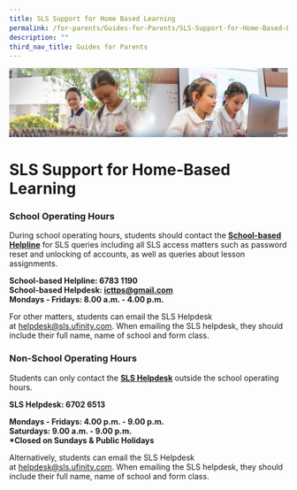 ```yaml
---
title: SLS Support for Home Based Learning
permalink: /for-parents/Guides-for-Parents/SLS-Support-for-Home-Based-Learning/
description: ""
third_nav_title: Guides for Parents
---
```

![](/images/ForParents.jpg)

SLS Support for Home-Based Learning
===================================

### **School Operating Hours**

  
During school operating hours, students should contact the&nbsp;<u><b>School-based Helpline</b></u>&nbsp;for SLS queries including all SLS access matters such as password reset and unlocking of accounts, as well as queries about lesson assignments.  
  
<b>School-based Helpline: 6783 1190  
School-based Helpdesk:&nbsp;[icttps@gmail.com](mailto:icttps@gmail.com)  
Mondays - Fridays: 8.00 a.m. - 4.00 p.m.</b>  
  
For other matters, students can email the SLS Helpdesk at&nbsp;[helpdesk@sls.ufinity.com](mailto:helpdesk@sls.ufinity.com). When emailing the SLS helpdesk, they should include their full name, name of school and form class.  
  

### **Non-School Operating Hours**

  
Students can only contact the&nbsp;<u><b>SLS Helpdesk</b></u>&nbsp;outside the school operating hours.  
  
<b>SLS Helpdesk: 6702 6513</b>  
  
<b>Mondays - Fridays: 4.00 p.m. - 9.00 p.m.  
Saturdays: 9.00 a.m. - 9.00 p.m.  
\*Closed on Sundays &amp; Public Holidays</b>    
  
Alternatively, students can email the SLS Helpdesk at&nbsp;[helpdesk@sls.ufinity.com](mailto:helpdesk@sls.ufinity.com). When emailing the SLS helpdesk, they should include their full name, name of school and form class.
